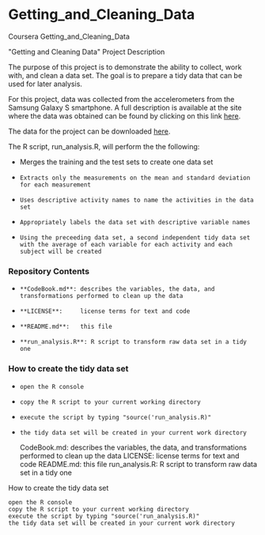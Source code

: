 # Getting_and_Cleaning_Data
Coursera Getting_and_Cleaning_Data

"Getting and Cleaning Data" Project Description

The purpose of this project is to demonstrate the ability to collect, work with, and clean a data set. The goal is to prepare a tidy data that can be used for later analysis. 

For this project, data was collected from the accelerometers from the Samsung Galaxy S smartphone. A full description is available at the site where the data was obtained can be found by clicking on this link [here](http://archive.ics.uci.edu/ml/datasets/Human+Activity+Recognition+Using+Smartphones).

The data for the project can be downloaded [here](https://d396qusza40orc.cloudfront.net/getdata%2Fprojectfiles%2FUCI%20HAR%20Dataset.zip).


The R script, run_analysis.R, will perform the the following:

 - Merges the training and the test sets to create one data set
-     Extracts only the measurements on the mean and standard deviation for each measurement 
-     Uses descriptive activity names to name the activities in the data set
-     Appropriately labels the data set with descriptive variable names
-     Using the preceeding data set, a second independent tidy data set with the average of each variable for each activity and each subject will be created

### Repository Contents ###

-     **CodeBook.md**: describes the variables, the data, and transformations performed to clean up the data
-     **LICENSE**:     license terms for text and code
-     **README.md**:   this file
-     **run_analysis.R**: R script to transform raw data set in a tidy one

### How to create the tidy data set ###

-     open the R console
-     copy the R script to your current working directory
-     execute the script by typing "source('run_analysis.R)"
-     the tidy data set will be created in your current work directory

    CodeBook.md: describes the variables, the data, and transformations performed to clean up the data
    LICENSE:     license terms for text and code
    README.md:   this file
    run_analysis.R: R script to transform raw data set in a tidy one


How to create the tidy data set

    open the R console
    copy the R script to your current working directory
    execute the script by typing "source('run_analysis.R)"
    the tidy data set will be created in your current work directory
